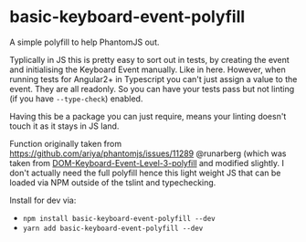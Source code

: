 # basic-keyboard-event-polyfill

A simple polyfill to help PhantomJS out.

Typlically in JS this is pretty easy to sort out in tests, by creating the event
and initialising the Keyboard Event manually. Like in here. However, when running
tests for Angular2+ in Typescript you can't just assign a value to the event.
They are all readonly. So you can have your tests pass but not linting (if you
have `--type-check`) enabled.

Having this be a package you can just require, means your linting doesn't touch it
as it stays in JS land.

Function originally taken from https://github.com/ariya/phantomjs/issues/11289
@runarberg (which was taken from [DOM-Keyboard-Event-Level-3-polyfill](https://github.com/termi/DOM-Keyboard-Event-Level-3-polyfill/blob/0.4/DOMEventsLevel3.shim.js)
and modified slightly. I don't actually need the full polyfill hence  this light weight JS that can be loaded via NPM outside
of the tslint and typechecking.

Install for dev via:

- `npm install basic-keyboard-event-polyfill --dev`
- `yarn add basic-keyboard-event-polyfill --dev`

